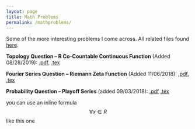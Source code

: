 ```yaml
---
layout: page
title: Math Problems
permalink: /mathproblems/
---
```


Some of the more interesting problems I come across. All related files found <a href="https://github.com/daveveitch/Math">here</a>.

**Topology Question – R Co-Countable Continuous Function** (Added 08/28/2019): <a href="https://github.com/daveveitch/Math/raw/master/Topology%20Question%20-%20R%20Co-Countable%20Continuous%20Function/TopologyQuestion.pdf">.pdf</a>, <a href="https://github.com/daveveitch/Math/raw/master/Topology%20Question%20-%20R%20Co-Countable%20Continuous%20Function/main.tex">.tex</a>

**Fourier Series Question – Riemann Zeta Function** (Added 11/06/2018): <a href="https://github.com/daveveitch/Math/raw/master/Fourier%20Series%20Question%20-%20Riemann%20Zeta/Fourier_Series.pdf">.pdf</a>, <a href="https://github.com/daveveitch/Math/raw/master/Fourier%20Series%20Question%20-%20Riemann%20Zeta/Fourier_Series.tex">.tex</a>
  
**Probability Question – Playoff Series** (added 09/03/2018): <a href="https://github.com/daveveitch/Math/raw/master/Probability%20Question%20-%20Playoff%20Series/Playoff_Series.pdf">.pdf</a> <a href="https://github.com/daveveitch/Math/blob/master/Probability%20Question%20-%20Playoff%20Series/Playoff_Series.tex">.tex</a>

you can use an inline formula $$\forall x \in R$$ like this one
